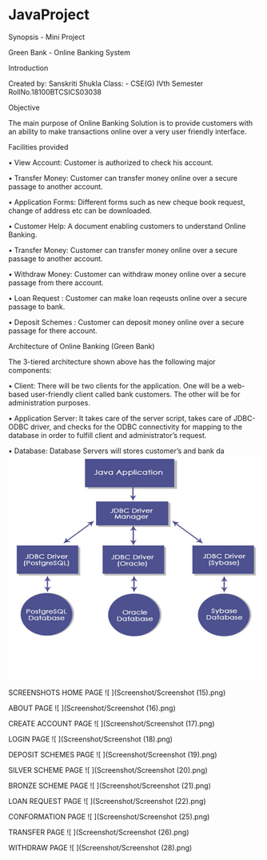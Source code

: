# JavaProject

Synopsis - Mini Project

Green Bank - Online Banking System

Introduction
 
Created by: Sanskriti Shukla
 Class: - CSE(G) IVth Semester 
RollNo.18100BTCSICS03038      

Objective 

The main purpose of Online Banking Solution is to provide customers with an ability to make transactions online over a very user friendly interface.


Facilities provided


•	View Account: Customer is authorized to check his account.

•	Transfer Money: Customer can transfer money online over a secure passage to another account.

•	Application Forms: Different forms such as new cheque book request, change of address etc can be downloaded.

•	Customer Help: A document enabling customers to understand Online Banking.

•	Transfer Money: Customer can transfer money online over a secure passage to another account.

•	Withdraw Money: Customer can withdraw money online over a secure passage from there account.

• Loan Request : Customer can make loan reqeusts online over a secure passage to bank.

•	Deposit Schemes : Customer can deposit money online over a secure passage for there account.

Architecture of Online Banking (Green Bank)

The 3-tiered architecture shown above has the following major components:


•	Client: There will be two clients for the application. One will be a web-based user-friendly client called bank customers. The other will be for administration purposes.

•	Application Server: It takes care of the server script, takes care of JDBC-ODBC driver, and checks for the ODBC connectivity for mapping to the database in order to fulfill client and administrator’s request.

•	Database: Database Servers will stores customer’s and bank da
![ ](Screenshot/11.png)

SCREENSHOTS
HOME PAGE
![ ](Screenshot/Screenshot (15).png)

ABOUT PAGE
![ ](Screenshot/Screenshot (16).png)

CREATE ACCOUNT PAGE
![ ](Screenshot/Screenshot (17).png)
  

LOGIN PAGE
![ ](Screenshot/Screenshot (18).png)

DEPOSIT SCHEMES PAGE
![ ](Screenshot/Screenshot (19).png)
 
SILVER SCHEME PAGE
![ ](Screenshot/Screenshot (20).png) 

BRONZE SCHEME PAGE
![ ](Screenshot/Screenshot (21).png)  

LOAN REQUEST PAGE
![ ](Screenshot/Screenshot (22).png)  

CONFORMATION PAGE
![ ](Screenshot/Screenshot (25).png)
 
TRANSFER PAGE
![ ](Screenshot/Screenshot (26).png)
 
WITHDRAW PAGE
![ ](Screenshot/Screenshot (28).png)


